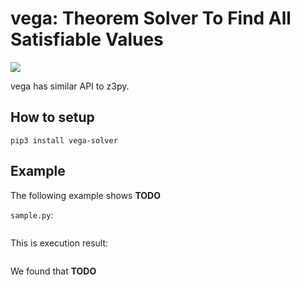 vega: Theorem Solver To Find All Satisfiable Values
====

![](logo.png)

vega has similar API to z3py.


How to setup
----
```shell
pip3 install vega-solver
```


Example
----
The following example shows **TODO**

`sample.py`:

```

```

This is execution result:

```

```

We found that **TODO**
